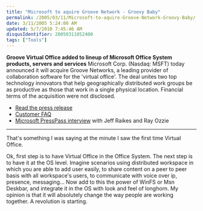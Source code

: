 ```yaml
---
title: "Microsoft to aquire Groove Network - Groovy Baby"
permalink: /2005/03/11/Microsoft-to-aquire-Groove-Network-Groovy-Baby/
date: 3/11/2005 5:24:00 AM
updated: 5/7/2010 7:45:46 AM
disqusIdentifier: 20050311052400
tags: ["Tools"]
---
```

**Groove Virtual Office added to lineup of Microsoft Office System products, servers and services** Microsoft Corp. (Nasdaq: MSFT) today announced it will acquire Groove Networks, a leading provider of collaboration software for the 'virtual office'. The deal unites two top technology innovators that help geographically distributed work groups be as productive as those that work in a single physical location. Financial terms of the acquisition were not disclosed.   

<!-- more -->

* [Read the press release](/PressRelease.cfm?pagename=Press_Mar102005)
* [Customer FAQ](/link?pagename=ms_faq)
* [Microsoft PressPass interview](http://www.microsoft.com/presspass/features/2005/mar05/03-10GrooveQA.asp) with Jeff Raikes and Ray Ozzie 

* * *

That's something I was saying at the minute I saw the first time Virtual Office.  

Ok, first step is to have Virtual Office in the Office System. The next step is to have it at the OS level. Imagine scenarios using distributed workspace in which you are able to add user easily, to share content on a peer to peer basis with all workspace's users, to communicate with voice over ip, presence, messaging... Now add to this the power of WinFS or Msn Deskbar, and integrate it in the OS with look and feel of longhorn. My opinion is that it will absolutely change the way people are working together. A revolution is starting.
